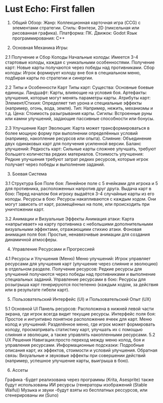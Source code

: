 # Lust Echo: First fallen
1. Общий Обзор:
Жанр: Коллекционная карточная игра (CCG) с элементами стратегии.
Стиль: Фэнтези, 2D (пиксельная или рисованная графика).
Платформа: ПК.
Движок: Godot 
Язык программирования: C++ 

2. Основная Механика Игры:

2.1 Получение и Сбор Колоды
Начальные колоды: Имеется 3-4 стартовые колоды, каждая с уникальными особенностями.
Получение карт: Новые карты получаются через победы над противниками.
Сбор колоды: Игрок формирует колоду вне боя в специальном меню, подбирая карты по стратегии и синергии.

2.2 Типы и Особенности Карт
Типы карт: 
Существа: Основные боевые единицы.
Ландшафт: Карты, влияющие на условия боя.
Артефакты: улучшения, которые могут менять параметры карты.
Атрибуты карт: 
Элемент/Стихия: Определяет тип урона и специальные эффекты (например, огонь, вода, земля).
Тип: Например, нежить, механизмы и т.д.
Цена: Стоимость разыгрывания карты.
Сигилы: Встроенные руны или камни улучшений, задающие пассивные способности или бонусы.

2.3 Улучшение Карт
Эволюция: Карта может трансформироваться в более мощную форму при выполнении определённых условий (например, накопление ресурсов или опыта).
Слияние: Объединение двух одинаковых карт для получения усиленной версии.
Баланс улучшений: 
Редкость карт: Сильные карты сложнее улучшать, требуют большего количества редких материалов.
Стоимость улучшения: Редкие улучшения требуют затрат редких ресурсов, которые игрок получает через победы и выполнение заданий.

3. Боевая Система

3.1 Структура Боя
Поле боя: 
Линейное поле с 5 ячейками для игрока и 5 для противника, расположенных напротив друг друга.
Выдача карт в бою: 
Перед началом боя игроку выдаётся 3-4 случайные карты из его колоды.
Ресурсы в бою: 
Ресурсы накапливаются с каждым ходом. Они могут зависеть от карт, размещённых на поле, или происходить при уничтожении карт.


3.2 Анимации и Визуальные Эффекты
Анимация атаки: 
Карта «напрыгивает» на карту противника с небольшими дополнительными визуальными эффектами, отражающими стихию атаки.
Фоновая анимация поля боя: 
Простые, ненавязчивые анимации для создания динамичной атмосферы.

4. Управление Ресурсами и Прогрессией

4.1 Ресурсы и Улучшения (Меню)
Меню улучшений: 
Игрок управляет ресурсами для улучшения карт (улучшение через слияние и эволюцию) в отдельном разделе.
Получение ресурсов: 
Редкие ресурсы для улучшений получаются через победы над противниками и выполнение специальных заданий.
Управление ресурсами в бою: 
Ресурсы для розыгрыша карт генерируются постепенно (каждым 
ходом, за действия или в результате гибели карт).

5. Пользовательский Интерфейс (UI) и Пользовательский Опыт (UX)

5.1 Основной UI
Панель ресурсов: 
Расположена в нижней левой части экрана, где игрок всегда видит текущие ресурсы.
Интерфейс поля боя: 
Простое и интуитивно понятное расположение ячеек для карт.
Меню колод и улучшений: 
Разделённое меню, где игрок может формировать колоду, просматривать статистику карт, улучшать их с помощью слияния и эволюции, а также управлять накопленными ресурсами.
5.2 UX Решения
Навигация:просто переход между меню колод, боя и управления ресурсами.
Информационные подсказки: 
Подробные описания карт, их эффектов, стоимости и условий улучшения.
Обратная связь: 
Визуальные и звуковые эффекты при совершении действий (например, успешное улучшение карты, выигрыша в бою).

6. Ассеты

 Графика -Будет реализована через программы (Krita, Asesprite) также будут использованы ИИ ресурсы (генераторы изображений (Stable Waifu))
Музыка и звуки -будут взяты из бесплатных рессурсов, или сгенерированы ии (Suno)

